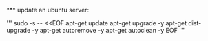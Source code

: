 *** update an ubuntu server:

'''
sudo -s -- <<EOF
apt-get update
apt-get upgrade -y
apt-get dist-upgrade -y
apt-get autoremove -y
apt-get autoclean -y
EOF
'''

